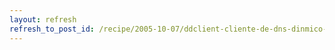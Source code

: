 ```yaml
---
layout: refresh
refresh_to_post_id: /recipe/2005-10-07/ddclient-cliente-de-dns-dinmico-para-todos
---
```

